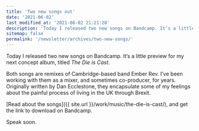 ```yaml
---
title: 'Two new songs out'
date: '2021-06-02'
last_modified_at: '2021-06-02 21:21:28'
description: 'Today I released two new songs on Bandcamp. It’s a little preview for my next concept album, titled The Die is Cast.'
sitemap: false
permalink: '/newsletter/archives/two-new-songs/'
---
```

Today I released two new songs on Bandcamp. It’s a little preview for my next concept album, titled _The Die is Cast_.

Both songs are remixes of Cambridge-based band Ember Rev. I’ve been working with them as a mixer, and sometimes co-producer, for years. Originally written by Dan Ecclestone, they encapsulate some of my feelings about the painful process of living in the UK through Brexit.

[Read about the songs]({{ site.url }}/work/music/the-die-is-cast/), and get the link to download on Bandcamp.

Speak soon.